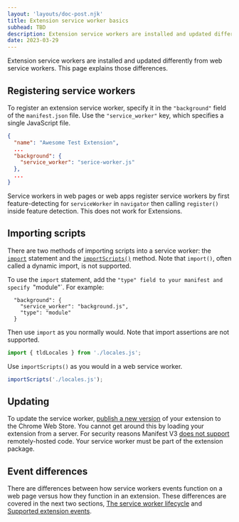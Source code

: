 ```yaml
---
layout: 'layouts/doc-post.njk'
title: Extension service worker basics
subhead: TBD
description: Extension service workers are installed and updated differently from web service workers.
date: 2023-03-29
---
```


Extension service workers are installed and updated differently from web service workers. This page explains those differences.

## Registering service workers

To register an extension service worker, specify it in the `"background"` field of the `manifest.json` file. Use the `"service_worker"` key, which specifies a single JavaScript file.

```json
{
  "name": "Awesome Test Extension",
  ...
  "background": {
    "service_worker": "serice-worker.js"
  },
  ...
}

```

Service workers in web pages or web apps register service workers by first feature-detecting for `serviceWorker` in `navigator` then calling `register()` inside feature detection. This does not work for Extensions.

## Importing scripts

There are two methods of importing scripts into a service worker: the [`import`](https://developer.mozilla.org/docs/Web/JavaScript/Reference/Statements/import) statement and the [`importScripts()`](https://developer.mozilla.org/docs/Web/API/WorkerGlobalScope/importScripts) method. Note that `import()`, often called a dynamic import, is not supported.

To use the `import` statement, add the `"type" field to your manifest and specify `"module"`. For example:

```json/2
  "background": {
    "service_worker": "background.js",
    "type": "module"
  }
```

Then use `import` as you normally would. Note that import assertions are not supported.

```javascript
import { tldLocales } from './locales.js';
```

Use `importScripts()` as you would in a web service worker.

```javascript
importScripts('./locales.js');
```

## Updating

To update the service worker, [publish a new version](/docs/webstore/publish/) of your extension to the Chrome Web Store. You cannot get around this by loading your extension from a server. For security reasons Manifest V3 [does not support](/docs/extensions/migrating/improve-security/#remove-remote-code) remotely-hosted code. Your service worker must be part of the extension package.

## Event differences

There are differences between how service workers events function on a web page versus how they function in an extension. These differences are covered in the next two sections, [The service worker lifecycle](/docs/extensions/service_workers/lifecycle) and [Supported extension events](/docs/extensions/service_workers/events).
